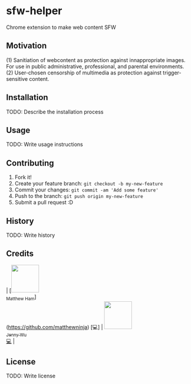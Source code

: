 # sfw-helper
Chrome extension to make web content SFW


## Motivation 
(1) Sanitiation of webcontent as protection against innappropriate images. For use in public administrative, professional, and parental environments.
(2) User-chosen censorship of multimedia as protection against trigger-sensitive content. 

## Installation

TODO: Describe the installation process

## Usage

TODO: Write usage instructions

## Contributing

1. Fork it!
2. Create your feature branch: `git checkout -b my-new-feature`
3. Commit your changes: `git commit -am 'Add some feature'`
4. Push to the branch: `git push origin my-new-feature`
5. Submit a pull request :D

## History

TODO: Write history

## Credits

| [<img src="https://avatars0.githubusercontent.com/u/14874215?s=400&v=4" width="75px;"/><br /><sub>Matthew Ham</sub>]<br />(https://github.com/matthewninja) [💻] | [<img src="https://avatars0.githubusercontent.com/u/14874215?s=400&v=4" width="75px;"/><br /><sub>Jenny Wu</sub>](https://github.com/jennywwei)<br />[💻](https://github.com/jennywwei) | 

## License

TODO: Write license
